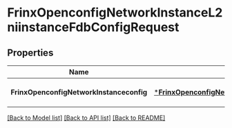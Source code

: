 # FrinxOpenconfigNetworkInstanceL2niinstanceFdbConfigRequest

## Properties
Name | Type | Description | Notes
------------ | ------------- | ------------- | -------------
**FrinxOpenconfigNetworkInstanceconfig** | [***FrinxOpenconfigNetworkInstanceL2niinstanceFdbConfig**](frinx.openconfig.network.instance.l2niinstance.fdb.Config.md) |  | [optional] [default to null]

[[Back to Model list]](../README.md#documentation-for-models) [[Back to API list]](../README.md#documentation-for-api-endpoints) [[Back to README]](../README.md)


